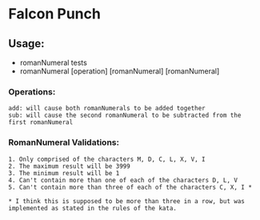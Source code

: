 # Falcon Punch
## Usage:
   * romanNumeral tests
   * romanNumeral [operation] [romanNumeral] [romanNumeral]

### Operations:
    add: will cause both romanNumerals to be added together
    sub: will cause the second romanNumeral to be subtracted from the first romanNumeral

### RomanNumeral Validations:  
    1. Only comprised of the characters M, D, C, L, X, V, I
    2. The maximum result will be 3999
    3. The minimum result will be 1
    4. Can't contain more than one of each of the characters D, L, V
    5. Can't contain more than three of each of the characters C, X, I *

    * I think this is supposed to be more than three in a row, but was implemented as stated in the rules of the kata.